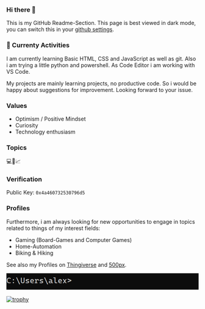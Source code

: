 ### Hi there 👋
This is my GitHub Readme-Section. This page is best viewed in dark mode, you can switch this in your [github settings](https://github.com/settings/appearance).

### 🌱 Currenty Activities
I am currently learning Basic HTML, CSS and JavaScript as well as git. Also i am trying a little python and powershell. As Code Editor i am working with VS Code.

My projects are mainly learning projects, no productive code. So i would be happy about suggestions for improvement.
Looking forward to your issue.

### Values
- Optimism / Positive Mindset
- Curiosity
- Technology enthusiasm

### Topics
💻🔑📈

### Verification
Public Key:
				`0x4a460732530796d5`

### Profiles
Furthermore, i am always looking for new opportunities to engage in topics related to things of my interest fields:
- Gaming (Board-Games and Computer Games)
- Home-Automation
- Biking & Hiking

See also my Profiles on [Thingiverse](http://www.bit.ly/alos-things) and [500px](https://500px.com/p/alexandero?view=photos).

![CMD](./media/CMD.gif)

[![trophy](https://github-profile-trophy.vercel.app/?username=alos-source&theme=onedark)](https://github.com/ryo-ma/github-profile-trophy)

<!--
**alos-source/alos-source** is a ✨ _special_ ✨ repository because its `README.md` (this file) appears on your GitHub profile.

Here are some ideas to get you started:

- 🔭 I’m currently working on ...
- 🌱 I’m currently learning ...
- 👯 I’m looking to collaborate on ...
- 🤔 I’m looking for help with ...
- 💬 Ask me about ...
- 📫 How to reach me: ...
- 😄 Pronouns: ...
- ⚡ Fun fact: ...
-->
